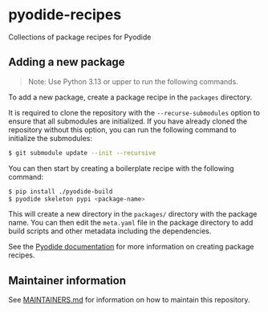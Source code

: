 # pyodide-recipes

Collections of package recipes for Pyodide

## Adding a new package

> Note: Use Python 3.13 or upper to run the following commands.

To add a new package, create a package recipe in the `packages` directory.

It is required to clone the repository with the `--recurse-submodules` option to ensure
that all submodules are initialized. If you have already cloned the repository without
this option, you can run the following command to initialize the submodules:

```bash
$ git submodule update --init --recursive
```

You can then start by creating a boilerplate recipe with the following command:

```bash
$ pip install ./pyodide-build
$ pyodide skeleton pypi <package-name>
```

This will create a new directory in the `packages/` directory with the package name.
You can then edit the `meta.yaml` file in the package directory to add build scripts
and other metadata including the dependencies.

See the [Pyodide documentation](https://pyodide.org/en/stable/development/adding-packages-into-pyodide-distribution.html)
for more information on creating package recipes.

## Maintainer information

See [MAINTAINERS.md](docs/MAINTAINERS.md) for information on how to maintain this repository.
